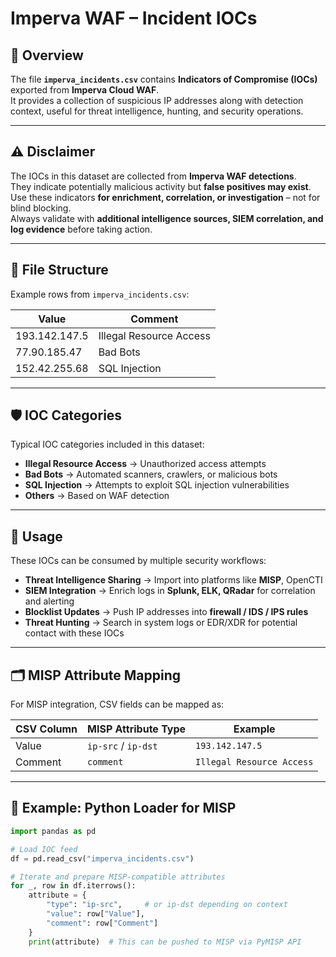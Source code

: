 # Imperva WAF – Incident IOCs

## 📌 Overview
The file **`imperva_incidents.csv`** contains **Indicators of Compromise (IOCs)** exported from **Imperva Cloud WAF**.  
It provides a collection of suspicious IP addresses along with detection context, useful for threat intelligence, hunting, and security operations.

---

## ⚠️ Disclaimer
The IOCs in this dataset are collected from **Imperva WAF detections**.  
They indicate potentially malicious activity but **false positives may exist**.  
Use these indicators **for enrichment, correlation, or investigation** – not for blind blocking.  
Always validate with **additional intelligence sources, SIEM correlation, and log evidence** before taking action.

---

## 📂 File Structure
Example rows from `imperva_incidents.csv`:

| Value          | Comment                 |
|----------------|-------------------------|
| 193.142.147.5  | Illegal Resource Access |
| 77.90.185.47   | Bad Bots                |
| 152.42.255.68  | SQL Injection           |

---

## 🛡️ IOC Categories
Typical IOC categories included in this dataset:
- **Illegal Resource Access** → Unauthorized access attempts  
- **Bad Bots** → Automated scanners, crawlers, or malicious bots  
- **SQL Injection** → Attempts to exploit SQL injection vulnerabilities  
- **Others** → Based on WAF detection  

---

## 🔧 Usage
These IOCs can be consumed by multiple security workflows:
- **Threat Intelligence Sharing** → Import into platforms like **MISP**, OpenCTI  
- **SIEM Integration** → Enrich logs in **Splunk, ELK, QRadar** for correlation and alerting  
- **Blocklist Updates** → Push IP addresses into **firewall / IDS / IPS rules**  
- **Threat Hunting** → Search in system logs or EDR/XDR for potential contact with these IOCs  

---

## 🗂️ MISP Attribute Mapping
For MISP integration, CSV fields can be mapped as:

| CSV Column | MISP Attribute Type | Example                |
|------------|----------------------|------------------------|
| Value      | `ip-src` / `ip-dst` | `193.142.147.5`        |
| Comment    | `comment`            | `Illegal Resource Access` |

---

## 📜 Example: Python Loader for MISP

```python
import pandas as pd

# Load IOC feed
df = pd.read_csv("imperva_incidents.csv")

# Iterate and prepare MISP-compatible attributes
for _, row in df.iterrows():
    attribute = {
        "type": "ip-src",     # or ip-dst depending on context
        "value": row["Value"],
        "comment": row["Comment"]
    }
    print(attribute)  # This can be pushed to MISP via PyMISP API
